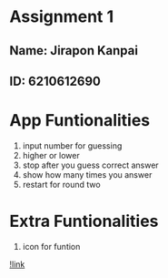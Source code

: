 # Assignment 1
## Name: Jirapon Kanpai
## ID: 6210612690

# App Funtionalities
1. input number for guessing
2. higher or lower
3. stop after you guess correct answer
4. show how many times you answer
5. restart for round two

# Extra Funtionalities
1. icon for funtion

[!link](https://youtu.be/-CGAeDVLEXg)
